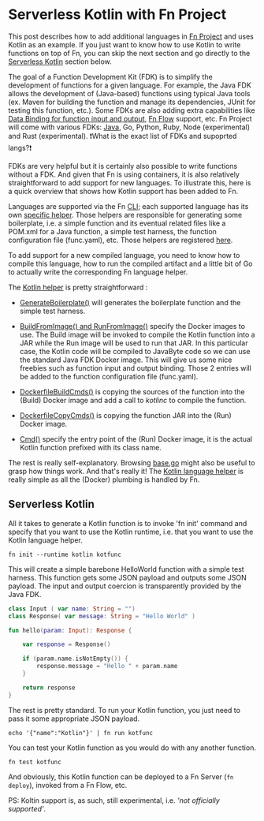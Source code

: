 # Serverless Kotlin with Fn Project

This post describes how to add additional languages in [Fn Project](https://github.com/fnproject/) and uses Kotlin as an example. If you just want to know how to use Kotlin to write functions on top of Fn, you can skip the next section and go directly to the [Serverless Kotlin](#serverless-kotlin) section below. 

The goal of a Function Development Kit (FDK) is to simplify the development of functions for a given language. For example, the Java FDK allows the development of (Java-based) functions using typical Java tools (ex. Maven for building the function and manage its dependencies, JUnit for testing this function, etc.). Some FDKs are also adding extra capabilities like [Data Binding for function input and output](https://github.com/fnproject/fdk-java/blob/master/docs/DataBinding.md), [Fn Flow](https://github.com/fnproject/flow) support, etc. Fn Project will come with various FDKs: [Java](https://github.com/fnproject/fdk-java), Go, Python, Ruby, Node (experimental) and Rust (experimental).
:exclamation:What is the exact list of FDKs and supoprted langs?:exclamation:

FDKs are very helpful but it is certainly also possible to write functions without a FDK. And given that Fn is using containers, it is also relatively straightforward to add support for new languages. To illustrate this, here is a quick overview that shows how Kotlin support has been added to Fn. 

Languages are supported via the Fn [CLI](https://github.com/fnproject/cli); each supported language has its own [specific helper](https://github.com/fnproject/cli/tree/master/langs). Those helpers are responsible for generating some boilerplate, i.e. a simple function and its eventual related files like a POM.xml for a Java function, a simple test harness, the function configuration file (func.yaml), etc. Those helpers are registered [here](https://github.com/fnproject/cli/blob/master/langs/base.go#L12-L26).

To add support for a new compiled language, you need to know how to compile this language, how to run the compiled artifact and a little bit of Go to actually write the corresponding Fn language helper.

The [Kotlin helper](https://github.com/fnproject/cli/blob/master/langs/kotlin.go) is pretty straightforward :
* [GenerateBoilerplate()](https://github.com/fnproject/cli/blob/db4334233b35e419ac616a3fb0a41d2e8972c1c6/langs/kotlin.go#L45-L79) will generates the boilerplate function and the simple test harness.

* [BuildFromImage() and RunFromImage()](https://github.com/fnproject/cli/blob/db4334233b35e419ac616a3fb0a41d2e8972c1c6/langs/kotlin.go#L29-L37) specify the Docker images to use. The Build image will be invoked to compile the Kotlin function into a JAR while the Run image will be used to run that JAR. In this particular case, the Kotlin code will be compiled to JavaByte code so we can use the standard Java FDK Docker image. This will give us some nice freebies such as function input and output binding. Those 2 entries will be added to the function configuration file (func.yaml).

* [DockerfileBuildCmds()](https://github.com/fnproject/cli/blob/db4334233b35e419ac616a3fb0a41d2e8972c1c6/langs/kotlin.go#L93-L99) is copying the sources of the function into the (Build) Docker image and add a call to *kotlinc* to compile the function.

* [DockerfileCopyCmds()](https://github.com/fnproject/cli/blob/db4334233b35e419ac616a3fb0a41d2e8972c1c6/langs/kotlin.go#L87-L91) is copying the function JAR into the (Run) Docker image.

* [Cmd()](https://github.com/fnproject/cli/blob/db4334233b35e419ac616a3fb0a41d2e8972c1c6/langs/kotlin.go#L82-L84) specify the entry point of the (Run) Docker image, it is the actual Kotlin function prefixed with its class name.

The rest is really self-explanatory. Browsing [base.go](https://github.com/fnproject/cli/blob/db4334233b35e419ac616a3fb0a41d2e8972c1c6/langs/base.go) might also be useful to grasp how things work. And that's really it! The [Kotlin language helper](https://github.com/fnproject/cli/blob/master/langs/kotlin.go) is really simple as all the (Docker) plumbing is handled by Fn.

## Serverless Kotlin 

All it takes to generate a Kotlin function is to invoke 'fn init' command and specify that you want to use the Kotlin runtime, i.e. that you want to use the Kotlin language helper.

```fn init --runtime kotlin kotfunc```

This will create a simple barebone HelloWorld function with a simple test harness. This function gets some JSON payload and outputs some JSON payload. The input and output coercion is transparently provided by the Java FDK.

```kotlin
class Input ( var name: String = "")
class Response( var message: String = "Hello World" )

fun hello(param: Input): Response {

	var response = Response()

	if (param.name.isNotEmpty()) {
		response.message = "Hello " + param.name
	}

	return response
}
```

The rest is pretty standard. To run your Kotlin function, you just need to pass it some appropriate JSON payload.

```echo '{"name":"Kotlin"}' | fn run kotfunc```

You can test your Kotlin function as you would do with any another function.

```fn test kotfunc```

And obviously, this Kotlin function can be deployed to a Fn Server (```fn deploy```), invoked from a Fn Flow, etc.

PS: Koltin support is, as such, still experimental, i.e. _'not officially supported'_.


